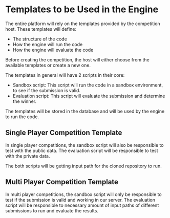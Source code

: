 # Templates to be Used in the Engine

The entire platform will rely on the templates provided by the competition host. These templates will define:
- The structure of the code
- How the engine will run the code
- How the engine will evaluate the code

Before creating the competition, the host will either choose from the available templates or create a new one.

The templates in general will have 2 scripts in their core:
- Sandbox script: This script will run the code in a sandbox environment, to see if the submission is valid.
- Evaluation script: This script will evaluate the submission and determine the winner.

The templates will be stored in the database and will be used by the engine to run the code.


## Single Player Competition Template

In single player competitions, the sandbox script will also be responsible to test with the public data. The evaluation script will be responsible to test with the private data.

The both scripts will be getting input path for the cloned repository to run.


## Multi Player Competition Template

In multi player competitions, the sandbox script will only be responsible to test if the submission is valid and working in our server. The evaluation script will be responsible to necessary amount of input paths of different submissions to run and evaluate the results.

